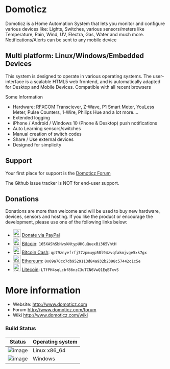 # Domoticz

Domoticz is a Home Automation System that lets you monitor and configure various devices like: Lights, Switches, various sensors/meters like Temperature, Rain, Wind, UV, Electra, Gas, Water and much more. Notifications/Alerts can be sent to any mobile device

## Multi platform: Linux/Windows/Embedded Devices

This system is designed to operate in various operating systems.
The user-interface is a scalable HTML5 web frontend, and is automatically adapted for Desktop and Mobile Devices.
Compatible with all recent browsers

Some Information
- Hardware: RFXCOM Transciever, Z-Wave, P1 Smart Meter, YouLess Meter, Pulse Counters, 1-Wire, Philips Hue and a lot more....
- Extended logging
- iPhone / Android / Windows 10 (Phone & Desktop) push notifications
- Auto Learning sensors/switches
- Manual creation of switch codes
- Share / Use external devices
- Designed for simplicity

## Support

Your first place for support is the [Domoticz Forum](http://www.domoticz.com/forum)

The Github issue tracker is NOT for end-user support.

## Donations
Donations are more than welcome and will be used to buy new hardware, devices, sensors and hosting.
If you like the product or encourage the development, please use one of the following links below:

- <img src="https://www.domoticz.com/images/pp.svg" width="24" height="24" alt="PP"/> <a href="https://www.paypal.com/donate?token=IEDsnDBnVYvVJIueAqAtgXWdJ0T5NLes6DyxYLsqmwPIlWNaHuJJAowIU1EAtokuq9tqwW&country.x=US&locale.x=US">Donate via PayPal</a><br/>
- <img src="https://www.domoticz.com/images/btc.svg" width="24" height="24" alt="BTC"/> [Bitcoin](https://commerce.coinbase.com/checkout/8b08c50d-86b9-45f1-b851-0472e908534c): <code>165XAShSbHvskNtypUHGuQuexBi365VhtH</code></br>
- <img src="https://www.domoticz.com/images/bch.svg" width="24" height="24" alt="BCH"/> [Bitcoin Cash](https://commerce.coinbase.com/checkout/8b08c50d-86b9-45f1-b851-0472e908534c): <code>qp79znyefrfj77zpmuyp58l94zvqfakmjvge5xk7gx</code></br>
- <img src="https://www.domoticz.com/images/eth.svg" width="24" height="24" alt="ETH"/> [Ethereum](https://commerce.coinbase.com/checkout/8b08c50d-86b9-45f1-b851-0472e908534c): <code>0x09a70cc7db9529113d84a932b2398c57442c1c5e</code>
- <img src="https://www.domoticz.com/images/ltc.svg" width="24" height="24" alt="LTC"/> [Litecoin](https://commerce.coinbase.com/checkout/8b08c50d-86b9-45f1-b851-0472e908534c): <code>LTfPH4sqLcbf86nzC3uTCN6VwQ1EqBTxvS</code>

# More information
* Website: http://www.domoticz.com
* Forum http://www.domoticz.com/forum
* Wiki http://www.domoticz.com/wiki

### Build Status

Status | Operating system
------------ | -------------
![image](https://travis-ci.org/domoticz/domoticz.svg?branch=master "Linux Build Status") | Linux x86_64
![image](https://ci.appveyor.com/api/projects/status/fskiwvjs1q7svwq9?svg=true "Windows Build Status") | Windows
